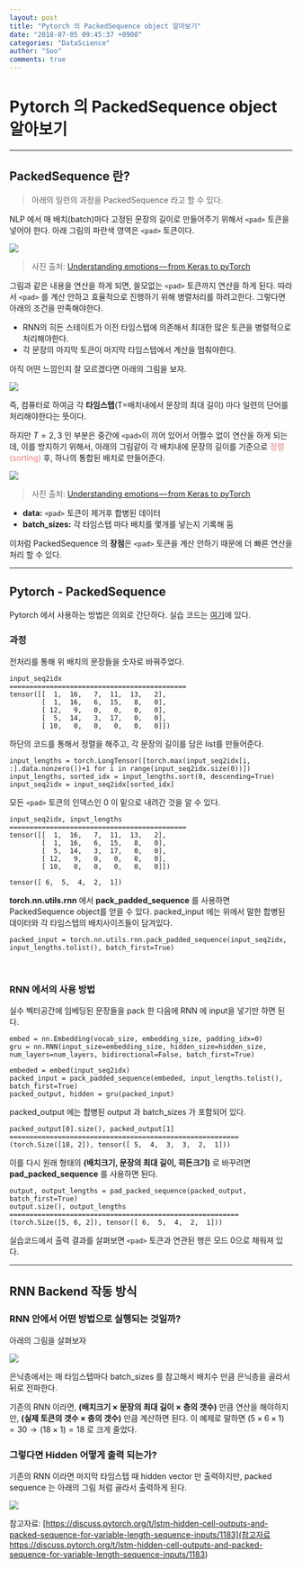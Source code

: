 ```yaml
---
layout: post
title: "Pytorch 의 PackedSequence object 알아보기"
date: "2018-07-05 09:45:37 +0900"
categories: "DataScience"
author: "Soo"
comments: true
---
```


# Pytorch 의 PackedSequence object 알아보기

---

## PackedSequence 란?

> 아래의 일련의 과정을 PackedSequence 라고 할 수 있다.

NLP 에서 매 배치(batch)마다 고정된 문장의 길이로 만들어주기 위해서 `<pad>` 토큰을 넣어야 한다. 아래 그림의 파란색 영역은 `<pad>` 토큰이다. 

<img src="https://dl.dropbox.com/s/ctd209m9zlzs0cw/0705img1.png">

> 사진 출처: [Understanding emotions — from Keras to pyTorch](https://medium.com/huggingface/understanding-emotions-from-keras-to-pytorch-3ccb61d5a983)

그림과 같은 내용을 연산을 하게 되면, 쓸모없는 `<pad>` 토큰까지 연산을 하게 된다.
따라서 `<pad>` 를 계산 안하고 효율적으로 진행하기 위해 병렬처리를 하려고한다. 그렇다면 아래의 조건을 만족해야한다.

* RNN의 히든 스테이트가 이전 타임스텝에 의존해서 최대한 많은 토큰을 병렬적으로 처리해야한다.
* 각 문장의 마지막 토큰이 마지막 타임스텝에서 계산을 멈춰야한다. 

아직 어떤 느낌인지 잘 모르겠다면 아래의 그림을 보자.

<img src="https://dl.dropbox.com/s/3ze3svhdz05aakk/0705img3.gif">

즉, 컴퓨터로 하여금 각 **타임스텝**(T=배치내에서 문장의 최대 길이) 마다 일련의 단어를 처리해야한다는 뜻이다. 

하지만 $T=2, 3$ 인 부분은 중간에 `<pad>`이 끼어 있어서 어쩔수 없이 연산을 하게 되는데, 이를 방지하기 위해서, 아래의 그림같이 각 배치내에 문장의 길이를 기준으로 <span style="color: #e87d7d">정렬(sorting)</span> 후, 하나의 통합된 배치로 만들어준다.

<img src="https://dl.dropbox.com/s/op87oonnoqegn5c/0705img2.png">

> 사진 출처: [Understanding emotions — from Keras to pyTorch](https://medium.com/huggingface/understanding-emotions-from-keras-to-pytorch-3ccb61d5a983)

* **data:** `<pad>` 토큰이 제거후 합병된 데이터
* **batch_sizes:** 각 타임스텝 마다 배치를 몇개를 넣는지 기록해 둠

이처럼 PackedSequence 의 **장점**은 `<pad>` 토큰을 계산 안하기 때문에 더 빠른 연산을 처리 할 수 있다.

---

## Pytorch - PackedSequence

Pytorch 에서 사용하는 방법은 의외로 간단하다. 실습 코드는 [여기](https://nbviewer.jupyter.org/github/simonjisu/pytorch_tutorials/blob/master/PackedSequence/PackedSequence_Tutorial.ipynb)에 있다.

### 과정

전처리를 통해 위 배치의 문장들을 숫자로 바꿔주었다.

```
input_seq2idx
============================================
tensor([[  1,  16,   7,  11,  13,   2],
        [  1,  16,   6,  15,   8,   0],
        [ 12,   9,   0,   0,   0,   0],
        [  5,  14,   3,  17,   0,   0],
        [ 10,   0,   0,   0,   0,   0]])
```

하단의 코드를 통해서 정렬을 해주고, 각 문장의 길이를 담은 list를 만들어준다.

```
input_lengths = torch.LongTensor([torch.max(input_seq2idx[i, :].data.nonzero())+1 for i in range(input_seq2idx.size(0))])
input_lengths, sorted_idx = input_lengths.sort(0, descending=True)
input_seq2idx = input_seq2idx[sorted_idx]
```

모든 `<pad>` 토큰의 인덱스인 0 이 밑으로 내려간 것을 알 수 있다.

```
input_seq2idx, input_lengths
============================================
tensor([[  1,  16,   7,  11,  13,   2],
        [  1,  16,   6,  15,   8,   0],
        [  5,  14,   3,  17,   0,   0],
        [ 12,   9,   0,   0,   0,   0],
        [ 10,   0,   0,   0,   0,   0]])
        
tensor([ 6,  5,  4,  2,  1])
```

**torch.nn.utils.rnn** 에서 **pack\_padded\_sequence** 를 사용하면 PackedSequence object를 얻을 수 있다. packed\_input 에는 위에서 말한 합병된 데이터와 각 타임스텝의 배치사이즈들이 담겨있다.

```
packed_input = torch.nn.utils.rnn.pack_padded_sequence(input_seq2idx, input_lengths.tolist(), batch_first=True)
```

<br>

### RNN 에서의 사용 방법

실수 벡터공간에 임베딩된 문장들을 pack 한 다음에 RNN 에 input을 넣기만 하면 된다.

```
embed = nn.Embedding(vocab_size, embedding_size, padding_idx=0)
gru = nn.RNN(input_size=embedding_size, hidden_size=hidden_size, num_layers=num_layers, bidirectional=False, batch_first=True)

embeded = embed(input_seq2idx)
packed_input = pack_padded_sequence(embeded, input_lengths.tolist(), batch_first=True)
packed_output, hidden = gru(packed_input)
```
packed\_output 에는 합병된 output 과 batch_sizes 가 포함되어 있다.

```
packed_output[0].size(), packed_output[1]
=========================================================
(torch.Size([18, 2]), tensor([ 5,  4,  3,  3,  2,  1]))
```

이를 다시 원래 형태의 **(배치크기, 문장의 최대 길이, 히든크기)** 로 바꾸려면 **pad\_packed\_sequence** 를 사용하면 된다. 

```
output, output_lengths = pad_packed_sequence(packed_output, batch_first=True)
output.size(), output_lengths
=========================================================
(torch.Size([5, 6, 2]), tensor([ 6,  5,  4,  2,  1]))
```

실습코드에서 출력 결과를 살펴보면 `<pad>` 토큰과 연관된 행은 모드 0으로 채워져 있다.

---

## RNN Backend 작동 방식

### RNN 안에서 어떤 방법으로 실행되는 것일까? 

아래의 그림을 살펴보자

<img src="https://dl.dropbox.com/s/jl1iymxj6fdtvoe/0705img4.gif">

은닉층에서는 매 타임스텝마다 batch\_sizes 를 참고해서 배치수 만큼 은닉층을 골라서 뒤로 전파한다.

기존의 RNN 이라면, **(배치크기 $\times$ 문장의 최대 길이 $\times$ 층의 갯수)** 만큼 연산을 해야하지만, **(실제 토큰의 갯수 $\times$ 층의 갯수)** 만큼 계산하면 된다. 이 예제로 말하면 $(5 \times 6 \times 1)=30 \rightarrow (18 \times 1)=18$ 로 크게 줄었다. 

### 그렇다면 Hidden 어떻게 출력 되는가?

기존의 RNN 이라면 마지막 타임스텝 때 hidden vector 만 출력하지만, packed sequence 는 아래의 그림 처럼 골라서 출력하게 된다. 

<img src="https://dl.dropbox.com/s/e1kjq4jsehbixiq/0705img5.png">

참고자료: [https://discuss.pytorch.org/t/lstm-hidden-cell-outputs-and-packed-sequence-for-variable-length-sequence-inputs/1183](참고자료 https://discuss.pytorch.org/t/lstm-hidden-cell-outputs-and-packed-sequence-for-variable-length-sequence-inputs/1183)
